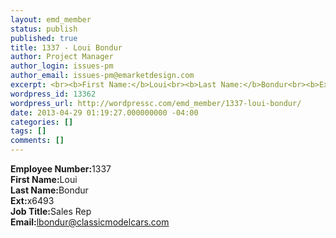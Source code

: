 ```yaml
---
layout: emd_member
status: publish
published: true
title: 1337 - Loui Bondur
author: Project Manager
author_login: issues-pm
author_email: issues-pm@emarketdesign.com
excerpt: <br><b>First Name:</b>Loui<br><b>Last Name:</b>Bondur<br><b>Ext:</b>x6493
wordpress_id: 13362
wordpress_url: http://wordpressc.com/emd_member/1337-loui-bondur/
date: 2013-04-29 01:19:27.000000000 -04:00
categories: []
tags: []
comments: []
---
```

<b>Employee Number:</b>1337<br><b>First Name:</b>Loui<br><b>Last Name:</b>Bondur<br><b>Ext:</b>x6493<br><b>Job Title:</b>Sales Rep<br><b>Email:</b>lbondur@classicmodelcars.com
